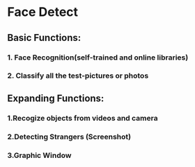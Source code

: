 # Face Detect
## Basic Functions:
### 1. Face Recognition(self-trained and online libraries)
### 2. Classify all the test-pictures or photos

## Expanding Functions:
### 1.Recogize objects from videos and camera
### 2.Detecting Strangers (Screenshot)
### 3.Graphic Window